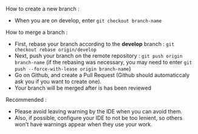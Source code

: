 How to create a new branch :
- When you are on develop, enter `git checkout branch-name`

How to merge a branch :
- First, rebase your branch according to the **develop** branch : `git checkout rebase origin/develop`
- Next, push your branch on the remote repository : `git push origin branch-name` (if the rebasing was necessary, you may need to enter `git push --force-with-lease origin branch-name`)
- Go on Github, and create a Pull Request (Github should automaticcaly ask you if you want to create one).
- Your branch will be merged after is has been reviewed

Recommended :
- Please avoid leaving warning by the IDE when you can avoid them.
- Also, if possible, configure your IDE to not be too lenient, so others won't have warnings appear when they use your work.
